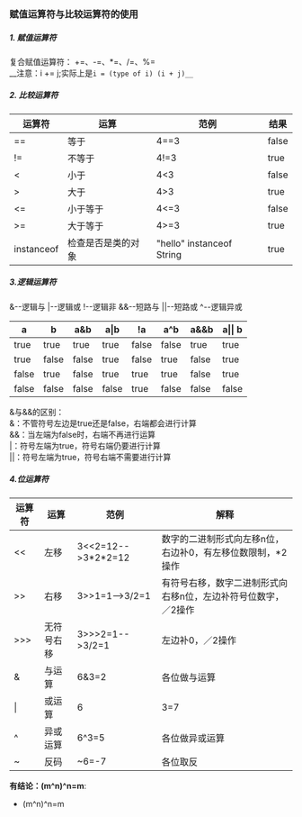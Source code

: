 ### 赋值运算符与比较运算符的使用
##### 1. 赋值运算符
复合赋值运算符： +=、-=、*=、/=、%=    
__注意：i += j;实际上是`i = (type of i) (i + j)__`    
##### 2. 比较运算符    
| 运算符 | 运算 | 范例 | 结果 |
|---|---|---|---|
| == | 等于 | 4==3 | false |
| != | 不等于 | 4!=3 | true |
| < | 小于 | 4<3 | false |
| > | 大于 | 4>3 | true |
| <= | 小于等于 | 4<=3 | false |
| >= | 大于等于 | 4>=3 | true |
| instanceof | 检查是否是类的对象 | "hello" instanceof String | true |

##### 3.逻辑运算符         
&--逻辑与  \|--逻辑或  !--逻辑非  &&--短路与  \|\|--短路或  ^--逻辑异或  

| a | b | a&b | a\|b | !a | a^b | a&&b | a\|\| b |
|---|---|---|---|---|---|---|---|
| true | true | true | true | false | false | true | true |
| true | false | false | true | false | true | false | true |
| false | true | false | true | true | true | false | true |
| false | false | false | false | true | false | false | false |

&与&&的区别：    
&：不管符号左边是true还是false，右端都会进行计算     
&&：当左端为false时，右端不再进行运算        
\|：符号左端为true，符号右端仍要进行计算      
\|\|：符号左端为true，符号右端不需要进行计算     

##### 4.位运算符
|运算符|运算|范例|解释|
|---|---|---|---|
|<<|左移|3<<2=12-->3\*2\*2=12|数字的二进制形式向左移n位，右边补0，有左移位数限制，\*2操作|
|>>|右移|3>>1=1-->3/2=1|有符号右移，数字二进制形式向右移n位，左边补符号位数字，／2操作|
|>>>|无符号右移|3>>>2=1-->3/2=1|左边补0，／2操作|
|&|与运算|6&3=2|各位做与运算|
|\||或运算|6|3=7|各位做或运算|
|^|异或运算|6\^3=5|各位做异或运算|
|~|反码|~6=-7|各位取反|

**有结论：(m\^n)\^n=m**:
* (m\^n)\^n=m
